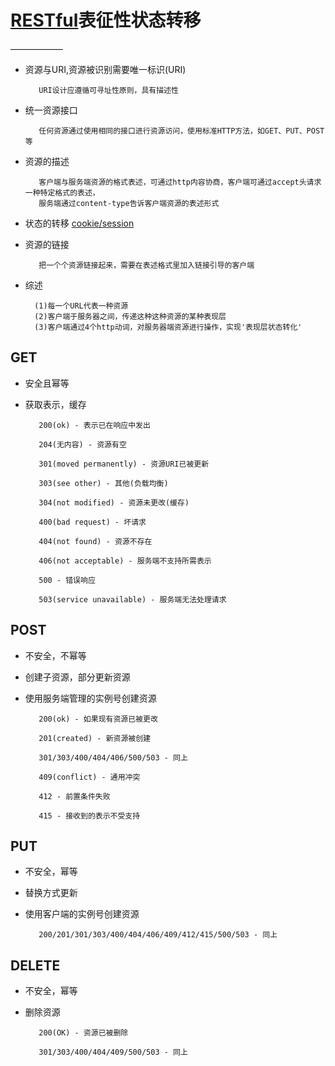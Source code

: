 # [RESTful](http://www.ruanyifeng.com/blog/2011/09/restful.html)表征性状态转移
——————
* 资源与URI,资源被识别需要唯一标识(URI)

         URI设计应遵循可寻址性原则，具有描述性

* 统一资源接口

         任何资源通过使用相同的接口进行资源访问，使用标准HTTP方法，如GET、PUT、POST等

* 资源的描述
         
         客户端与服务端资源的格式表述，可通过http内容协商，客户端可通过accept头请求一种特定格式的表述，
         服务端通过content-type告诉客户端资源的表述形式
         
* 状态的转移
              [cookie/session](http://www.ruanyifeng.com/blog/2011/09/restful.html)
         
* 资源的链接 

         把一个个资源链接起来，需要在表述格式里加入链接引导的客户端
* 综述
   
        (1)每一个URL代表一种资源
        (2)客户端于服务器之间，传递这种这种资源的某种表现层
        (3)客户端通过4个http动词，对服务器端资源进行操作，实现'表现层状态转化'
         
## GET

* 安全且幂等

* 获取表示，缓存

         200(ok) - 表示已在响应中发出
         
         204(无内容) - 资源有空 
         
         301(moved permanently) - 资源URI已被更新
         
         303(see other) - 其他(负载均衡)
         
         304(not modified) - 资源未更改(缓存)
         
         400(bad request) - 坏请求
         
         404(not found) - 资源不存在
         
         406(not acceptable) - 服务端不支持所需表示
         
         500 - 错误响应
         
         503(service unavailable) - 服务端无法处理请求
         
## POST
 
* 不安全，不幂等

* 创建子资源，部分更新资源

* 使用服务端管理的实例号创建资源


         200(ok) - 如果现有资源已被更改
         
         201(created) - 新资源被创建
         
         301/303/400/404/406/500/503 - 同上
         
         409(conflict) - 通用冲突
         
         412 - 前置条件失败
         
         415 - 接收到的表示不受支持
         
## PUT 

* 不安全，幂等

* 替换方式更新

* 使用客户端的实例号创建资源


         200/201/301/303/400/404/406/409/412/415/500/503 - 同上
         
## DELETE 

* 不安全，幂等

* 删除资源

         200(OK) - 资源已被删除
         
         301/303/400/404/409/500/503 - 同上
         

         

